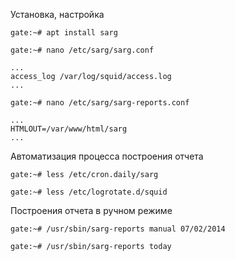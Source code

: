 Установка, настройка

```
gate:~# apt install sarg
```
```
gate:~# nano /etc/sarg/sarg.conf
```
```
...
access_log /var/log/squid/access.log
...
```
```
gate:~# nano /etc/sarg/sarg-reports.conf
```
```
...
HTMLOUT=/var/www/html/sarg
...
```

Автоматизация процесса построения отчета
```
gate:~# less /etc/cron.daily/sarg
```
```
gate:~# less /etc/logrotate.d/squid
```

Построения отчета в ручном режиме
```
gate:~# /usr/sbin/sarg-reports manual 07/02/2014

gate:~# /usr/sbin/sarg-reports today
```
